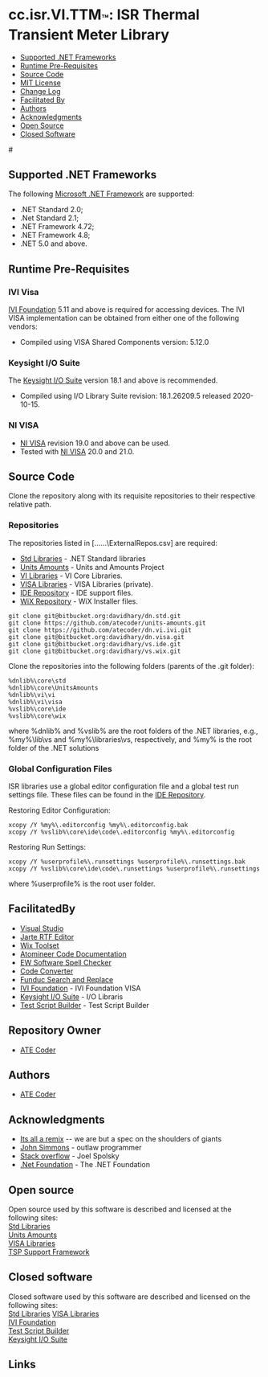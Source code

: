 # cc.isr.VI.TTM<sub>&trade;</sub>: ISR Thermal Transient Meter Library

* [Supported .NET Frameworks](#Supported-Dot-Net-Frameworks)
* [Runtime Pre-Requisites](#Runtime-Pre-Requisites)
* [Source Code](#Source-Code)
* [MIT License](LICENSE-CODE)
* [Change Log](k2600.Ttm.CHANGELOG.md)
* [Facilitated By](#FacilitatedBy)
* [Authors](#Authors)
* [Acknowledgments](#Acknowledgments)
* [Open Source](#Open-Source)
* [Closed Software](#Closed-software)

#<a name="Supported-Dot-Net-Frameworks"></a>
## Supported .NET Frameworks

The following [Microsoft .NET Framework] are supported:
* .NET Standard 2.0;
* .Net Standard 2.1;
* .NET Framework 4.72;
* .NET Framework 4.8;
* .NET 5.0 and above.

<a name="Runtime-Pre-Requisites"></a>
## Runtime Pre-Requisites

### IVI Visa
[IVI Foundation] 5.11 and above is required for accessing devices.
The IVI VISA implementation can be obtained from either one of the following vendors: 
* Compiled using VISA Shared Components version: 5.12.0

### Keysight I/O Suite
The [Keysight I/O Suite] version 18.1 and above is recommended.
* Compiled using I/O Library Suite revision: 18.1.26209.5 released 2020-10-15.

### NI VISA 
* [NI VISA] revision 19.0 and above can be used.
* Tested with [NI VISA] 20.0 and 21.0.

<a name="Source-Code"></a>
## Source Code
Clone the repository along with its requisite repositories to their respective relative path.

### Repositories
The repositories listed in [..\..\..\ExternalRepos.csv] are required:
* [Std Libraries] - .NET Standard libraries
* [Units Amounts] - Units and Amounts Project
* [VI Libraries] - VI Core Libraries.
* [VISA Libraries] - VISA  Libraries (private).
* [IDE Repository] - IDE support files.
* [WiX Repository] - WiX Installer files.

```
git clone git@bitbucket.org:davidhary/dn.std.git
git clone https://github.com/atecoder/units-amounts.git
git clone https://github.com/atecoder/dn.vi.ivi.git
git clone git@bitbucket.org:davidhary/dn.visa.git
git clone git@bitbucket.org:davidhary/vs.ide.git
git clone git@bitbucket.org:davidhary/vs.wix.git
```

Clone the repositories into the following folders (parents of the .git folder):
```
%dnlib%\core\std
%dnlib%\core\UnitsAmounts
%dnlib%\vi\vi
%dnlib%\vi\visa
%vslib%\core\ide
%vslib%\core\wix
```
where %dnlib% and %vslib% are  the root folders of the .NET libraries, e.g., %my%\lib\vs 
and %my%\libraries\vs, respectively, and %my% is the root folder of the .NET solutions

### Global Configuration Files
ISR libraries use a global editor configuration file and a global test run settings file. 
These files can be found in the [IDE Repository].

Restoring Editor Configuration:
```
xcopy /Y %my%\.editorconfig %my%\.editorconfig.bak
xcopy /Y %vslib%\core\ide\code\.editorconfig %my%\.editorconfig
```

Restoring Run Settings:
```
xcopy /Y %userprofile%\.runsettings %userprofile%\.runsettings.bak
xcopy /Y %vslib%\core\ide\code\.runsettings %userprofile%\.runsettings
```
where %userprofile% is the root user folder.

<a name="FacilitatedBy"></a>
## FacilitatedBy
* [Visual Studio]
* [Jarte RTF Editor]
* [Wix Toolset]
* [Atomineer Code Documentation]
* [EW Software Spell Checker]
* [Code Converter]
* [Funduc Search and Replace]
* [IVI Foundation] - IVI Foundation VISA
* [Keysight I/O Suite] - I/O Libraris
* [Test Script Builder] - Test Script Builder

<a name="Repository-Owner"></a>
## Repository Owner
* [ATE Coder]

<a name="Authors"></a>
## Authors
* [ATE Coder]  

<a name="Acknowledgments"></a>
## Acknowledgments
* [Its all a remix] -- we are but a spec on the shoulders of giants  
* [John Simmons] - outlaw programmer  
* [Stack overflow] - Joel Spolsky  
* [.Net Foundation] - The .NET Foundation

<a name="Open-Source"></a>
## Open source
Open source used by this software is described and licensed at the
following sites:  
[Std Libraries]  
[Units Amounts]  
[VISA Libraries]  
[TSP Support Framework]

<a name="Closed-software"></a>
## Closed software
Closed software used by this software are described and licensed on
the following sites:  
[Std Libraries]
[VISA Libraries]  
[IVI Foundation]  
[Test Script Builder]  
[Keysight I/O Suite]  

## Links
[Std Libraries]: https://bitbucket.org/davidhary/dn.core
[Units Amounts]: https://www.github.com/atrcoder/units-amounts
[VI Libraries]: https://www.github.com/atecoder/dn.vi.ivi
[VISA Libraries]: https://www.bitbucket.org/davidhary/dn.visa
[TSP Support Framework]: https://www.github.com/atecoder/tsp.1.core
[TSP TTM Framework]: https://www.github.com/atecoder/tsp.1.ttm
[VISA Libraries]: https://www.bitbucket.org/davidhary/dn.visa
[TSP Support Framework]: https://www.github.com/atecoder/tsp.1.core

[IVI Foundation]: https://www.ivifoundation.org
[Keysight I/O Suite]: https://www.keysight.com/en/pd-1985909/io-libraries-suite
[NI VISA]: https://www.ni.com/en-us/support/downloads/drivers/download.ni-visa.html#346210
[Test Script Builder]: https://www.tek.com/keithley-test-script-builder
[Microsoft .NET Framework]: https://dotnet.microsoft.com/download

[external repositories]: ExternalReposCommits.csv
[IDE Repository]: https://www.bitbucket.org/davidhary/vs.ide
[WiX Repository]: https://www.bitbucket.org/davidhary/vs.wix

[ATE Coder]: https://www.IntegratedScientificResources.com
[Its all a remix]: https://www.everythingisaremix.info
[John Simmons]: https://www.codeproject.com/script/Membership/View.aspx?mid=7741
[Stack overflow]: https://www.stackoveflow.com

[Visual Studio]: https://www.visualstudio.com/
[Jarte RTF Editor]: https://www.jarte.com/ 
[WiX Toolset]: https://www.wixtoolset.org/
[Atomineer Code Documentation]: https://www.atomineerutils.com/
[EW Software Spell Checker]: https://github.com/EWSoftware/VSSpellChecker/wiki/
[Code Converter]: https://github.com/icsharpcode/CodeConverter
[Funduc Search and Replace]: http://www.funduc.com/search_replace.htm
[.Net Foundation]: https://source.dot.net
[MIT License]: https://github.com/ATECoder/dn.vi.ivi/blob/main/license-code


